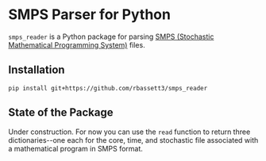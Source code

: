 # SMPS Parser for Python

`smps_reader` is a Python package for parsing [SMPS (Stochastic Mathematical Programming System)](https://web.archive.org/web/20050618080243/http://www.mgmt.dal.ca/sba/profs/hgassmann/SMPS2.htm) files. 

## Installation

```
pip install git+https://github.com/rbassett3/smps_reader

```

## State of the Package

Under construction. For now you can use the `read` function to return three dictionaries--one each for the core, time, and stochastic file associated with a mathematical program in SMPS format.


